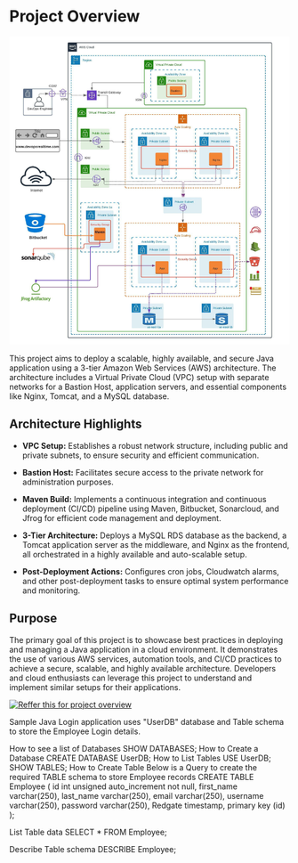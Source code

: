 # Project Overview

![Project Architecture](3-Tier-Architecture.jpeg)

This project aims to deploy a scalable, highly available, and secure Java application using a 3-tier Amazon Web Services (AWS) architecture. The architecture includes a Virtual Private Cloud (VPC) setup with separate networks for a Bastion Host, application servers, and essential components like Nginx, Tomcat, and a MySQL database.

## Architecture Highlights

- **VPC Setup:** Establishes a robust network structure, including public and private subnets, to ensure security and efficient communication.
  
- **Bastion Host:** Facilitates secure access to the private network for administration purposes.

- **Maven Build:** Implements a continuous integration and continuous deployment (CI/CD) pipeline using Maven, Bitbucket, Sonarcloud, and Jfrog for efficient code management and deployment.

- **3-Tier Architecture:** Deploys a MySQL RDS database as the backend, a Tomcat application server as the middleware, and Nginx as the frontend, all orchestrated in a highly available and auto-scalable setup.

- **Post-Deployment Actions:** Configures cron jobs, Cloudwatch alarms, and other post-deployment tasks to ensure optimal system performance and monitoring.

## Purpose

The primary goal of this project is to showcase best practices in deploying and managing a Java application in a cloud environment. It demonstrates the use of various AWS services, automation tools, and CI/CD practices to achieve a secure, scalable, and highly available architecture. Developers and cloud enthusiasts can leverage this project to understand and implement similar setups for their applications.

[![Reffer this for project overview]()](https://devopsrealtime.com/deploy-java-application-on-aws-3-tier-architecture/)




Sample Java Login application uses "UserDB" database and Table schema to store the Employee Login details.

How to see a list of Databases
SHOW DATABASES;
How to Create a Database
CREATE DATABASE UserDB;
How to List Tables
USE UserDB;
SHOW TABLES;
How to Create Table
Below is a Query to create the required TABLE schema to store Employee records
CREATE TABLE Employee (
  id int unsigned auto_increment not null,
  first_name varchar(250),
  last_name varchar(250),
  email varchar(250),
  username varchar(250),
  password varchar(250),
  Redgate timestamp,
  primary key (id)
);

List Table data
SELECT * FROM Employee;

Describe Table schema
DESCRIBE Employee;
